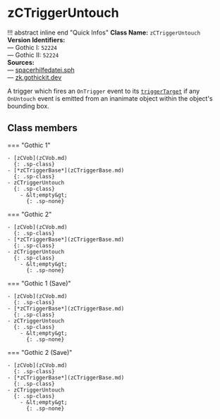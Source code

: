 # zCTriggerUntouch

!!! abstract inline end "Quick Infos"
    **Class Name:** `zCTriggerUntouch`<br/>
    **Version Identifiers:**<br />
    — Gothic I: `52224`<br/>
    — Gothic II: `52224`<br/>
    **Sources:**<br/>
    — [spacerhilfedatei.sph](https://wiki.worldofgothic.de/doku.php?id=spacer:hilfedatei)<br/>
    — [zk.gothickit.dev](https://zk.gothickit.dev/engine/objects/zCTriggerUntouch/)

A trigger which fires an `OnTrigger` event to its [`triggerTarget`](index.md#triggertarget) if any `OnUntouch`
event is emitted from an inanimate object within the object's bounding box.

## Class members

=== "Gothic 1"

    - [zCVob](zCVob.md)
      {: .sp-class}
    - [*zCTriggerBase*](zCTriggerBase.md)
      {: .sp-class}
    - zCTriggerUntouch
      {: .sp-class}
        - &lt;empty&gt;
          {: .sp-none}

=== "Gothic 2"

    - [zCVob](zCVob.md)
      {: .sp-class}
    - [*zCTriggerBase*](zCTriggerBase.md)
      {: .sp-class}
    - zCTriggerUntouch
      {: .sp-class}
        - &lt;empty&gt;
          {: .sp-none}

=== "Gothic 1 (Save)"

    - [zCVob](zCVob.md)
      {: .sp-class}
    - [*zCTriggerBase*](zCTriggerBase.md)
      {: .sp-class}
    - zCTriggerUntouch
      {: .sp-class}
        - &lt;empty&gt;
          {: .sp-none}

=== "Gothic 2 (Save)"

    - [zCVob](zCVob.md)
      {: .sp-class}
    - [*zCTriggerBase*](zCTriggerBase.md)
      {: .sp-class}
    - zCTriggerUntouch
      {: .sp-class}
        - &lt;empty&gt;
          {: .sp-none}
